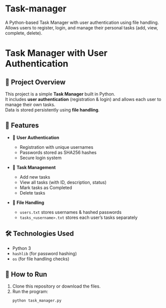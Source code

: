 # Task-manager
A Python-based Task Manager with user authentication using file handling. Allows users to register, login, and manage their personal tasks (add, view, complete, delete).
# Task Manager with User Authentication

## 📌 Project Overview
This project is a simple **Task Manager** built in Python.  
It includes **user authentication** (registration & login) and allows each user to manage their own tasks.  
Data is stored persistently using **file handling**.

## 🎯 Features
- 🔐 **User Authentication**  
  - Registration with unique usernames  
  - Passwords stored as SHA256 hashes  
  - Secure login system  

- 📝 **Task Management**  
  - Add new tasks  
  - View all tasks (with ID, description, status)  
  - Mark tasks as Completed  
  - Delete tasks  

- 💾 **File Handling**  
  - `users.txt` stores usernames & hashed passwords  
  - `tasks_<username>.txt` stores each user’s tasks separately  

## 🛠️ Technologies Used
- Python 3
- `hashlib` (for password hashing)
- `os` (for file handling checks)

## 🚀 How to Run
1. Clone this repository or download the files.
2. Run the program:
   ```bash
   python task_manager.py
